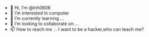 - 👋 Hi, I’m @lnh0608
- 👀 I’m interested in computer
- 🌱 I’m currently learning ...
- 💞️ I’m looking to collaborate on ...
- 📫 How to reach me ...
  I want to be a hacker,who can teach me?
<!---
lnh0608/lnh0608 is a ✨ special ✨ repository because its `README.md` (this file) appears on your GitHub profile.
You can click the Preview link to take a look at your changes.
--->
